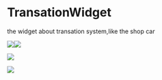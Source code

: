 # TransationWidget
the widget about transation system,like the shop car


![](https://github.com/whaoming/TransationWidget/blob/master/ScreenReco_clip.gif)![](https://github.com/whaoming/TransationWidget/blob/master/ScreenReco_clip1.gif)

![](https://github.com/whaoming/TransationWidget/blob/master/ScreenReco_clip2.gif)

![](https://github.com/whaoming/TransationWidget/blob/master/ScreenReco_clip3.gif)
